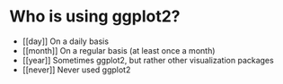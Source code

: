 <!--

language: en

author: Juliane Röder

comment: **NFDI4Biodversity & iDiv Seasonal School 2024**

version: 1.0

-->

# Who is using ggplot2?

- [[day]]      On a daily basis
- [[month]]    On a regular basis (at least once a month)
- [[year]]     Sometimes ggplot2, but rather other visualization packages
- [[never]]    Never used ggplot2
